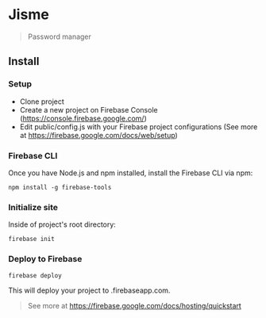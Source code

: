 # Jisme
> Password manager


## Install

### Setup

- Clone project
- Create a new project on Firebase Console (https://console.firebase.google.com/)
- Edit public/config.js with your Firebase project configurations (See more at https://firebase.google.com/docs/web/setup)


### Firebase CLI

Once you have Node.js and npm installed, install the Firebase CLI via npm:
```
npm install -g firebase-tools
```


### Initialize site

Inside of project's root directory:
```
firebase init
```


### Deploy to Firebase

```
firebase deploy
```
This will deploy your project to <YOUR-FIREBASE-APP>.firebaseapp.com.


> See more at https://firebase.google.com/docs/hosting/quickstart

